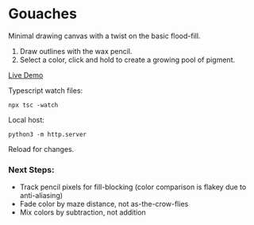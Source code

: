 # Gouaches

Minimal drawing canvas with a twist on the basic flood-fill.

1. Draw outlines with the wax pencil. 
2. Select a color, click and hold to create a growing pool of pigment.

[Live Demo](https://zackrdavis.github.io/gouaches/)

Typescript watch files:

```
npx tsc -watch
```

Local host:

```
python3 -m http.server
```

Reload for changes.

### Next Steps:

- Track pencil pixels for fill-blocking (color comparison is flakey due to anti-aliasing)
- Fade color by maze distance, not as-the-crow-flies
- Mix colors by subtraction, not addition
